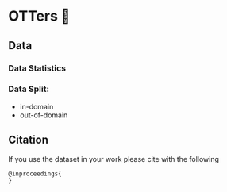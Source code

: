 # OTTers 🦦

## Data

### Data Statistics

### Data Split:
- in-domain
- out-of-domain

## Citation
If you use the dataset in your work please cite with the following

```
@inproceedings{
}
```

